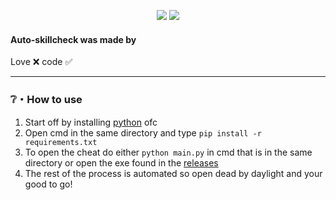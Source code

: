 <p align="center">
<img src="https://img.shields.io/github/stars/Rdimo/Auto-skillcheck?color=d1062a&label=Stars&style=flat-square" </a>
<img src="https://img.shields.io/github/forks/Rdimo/Auto-skillcheck?color=d1062a&label=Forks&style=flat-square" </a>
</p>

#### Auto-skillcheck was made by
Love ❌ code ✅

---

### ❔・How to use
1. Start off by installing [python](https://www.python.org/) ofc
2. Open cmd in the same directory and type `pip install -r requirements.txt`
3. To open the cheat do either `python main.py` in cmd that is in the same directory or open the exe found in the [releases](https://github.com/Rdimo/Auto-skillcheck/releases)
4. The rest of the process is automated so open dead by daylight and your good to go!
